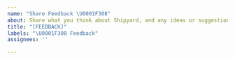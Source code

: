 ```yaml
---
name: "Share Feedback \U0001F308"
about: Share what you think about Shipyard, and any ideas or suggestions you have
title: "[FEEDBACK]"
labels: "\U0001F308 Feedback"
assignees: ''

---
```


